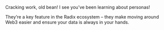 Cracking work, old bean! I see you’ve been learning about personas!

They’re a key feature in the Radix ecosystem – they make moving around Web3 easier and ensure your data is always in your hands.
